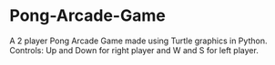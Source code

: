 # Pong-Arcade-Game
A 2 player Pong Arcade Game made using Turtle graphics in Python.
Controls:
Up and Down for right player and W and S for left player.
